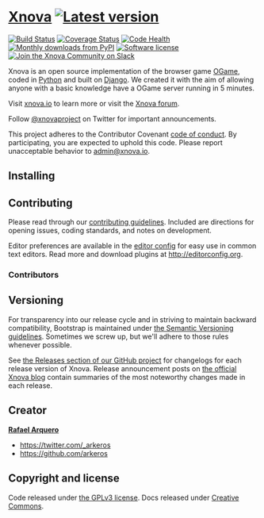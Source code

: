 # [Xnova](https://xnova.github.io) [![Latest version](https://img.shields.io/pypi/v/xnova.svg)](https://pypi.python.org/pypi/xnova)

[![Build Status](https://travis-ci.org/xnova/xnova.svg?branch=master)](https://travis-ci.org/xnova/xnova)
[![Coverage Status](https://coveralls.io/repos/xnova/xnova/badge.svg?branch=master&service=github)](https://coveralls.io/github/xnova/xnova?branch=master)
[![Code Health](https://landscape.io/github/xnova/xnova/master/landscape.svg?style=flat)](https://landscape.io/github/xnova/xnova/master)
[![Monthly downloads from PyPI](https://img.shields.io/pypi/dm/xnova.svg)](https://pypi.python.org/pypi/xnova)
[![Software license](https://img.shields.io/pypi/l/xnova.svg)](https://github.com/xnova/xnova/blob/master/LICENSE)
[![Join the Xnova Community on Slack](http://xnova-slack.herokuapp.com/badge.svg)](http://xnova-slack.herokuapp.com/)

Xnova is an open source implementation of the browser game [OGame](https://en.wikipedia.org/wiki/OGame), coded in [Python](https://www.python.org) and built on [Django](https://www.djangoproject.com). We created it with the aim of allowing anyone with a basic knowledge have a OGame server running in 5 minutes.

Visit [xnova.io](https://xnova.github.io) to learn more or visit the [Xnova forum](https://discuss.xnova.io).

Follow [@xnovaproject](https://twitter.com/xnovaproject) on Twitter for important announcements.

This project adheres to the Contributor Covenant [code of conduct](CODE_OF_CONDUCT.md).
By participating, you are expected to uphold this code. Please report unacceptable behavior to admin@xnova.io.

## Installing

## Contributing

Please read through our [contributing guidelines](https://github.com/xnova/xnova/blob/master/CONTRIBUTING.md). Included are directions for opening issues, coding standards, and notes on development.

Editor preferences are available in the [editor config](https://github.com/xnova/xnova/blob/master/.editorconfig) for easy use in common text editors. Read more and download plugins at <http://editorconfig.org>.

### Contributors

## Versioning

For transparency into our release cycle and in striving to maintain backward compatibility, Bootstrap is maintained under [the Semantic Versioning guidelines](http://semver.org/). Sometimes we screw up, but we'll adhere to those rules whenever possible.

See [the Releases section of our GitHub project](https://github.com/xnova/xnova/releases) for changelogs for each release version of Xnova. Release announcement posts on [the official Xnova blog](http://blog.xnova.io) contain summaries of the most noteworthy changes made in each release.

## Creator

**[Rafael Arquero](http://rafael.arque.ro)**

* <https://twitter.com/_arkeros>
* <https://github.com/arkeros>

## Copyright and license

Code released under [the GPLv3 license](https://github.com/xnova/xnova/blob/master/LICENSE). Docs released under [Creative Commons](https://github.com/xnova/xnova/blob/master/docs/LICENSE).
